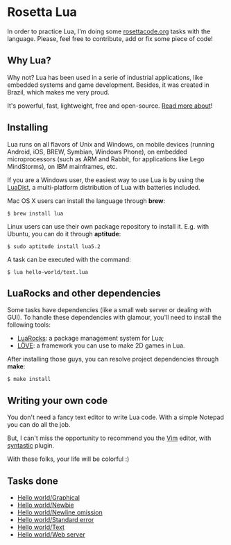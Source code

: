 Rosetta Lua
===========

In order to practice Lua, I'm doing some [rosettacode.org](http://rosettacode.org/) tasks with the language.
Please, feel free to contribute, add or fix some piece of code!

Why Lua?
-----------

Why not? Lua has been used in a serie of industrial applications, like embedded systems and game development. Besides, it was created in Brazil, which makes me very proud.

It's powerful, fast, lightweight, free and open-source. [Read more about](http://www.lua.org/about.html)!

Installing
-----------

Lua runs on all flavors of Unix and Windows, on mobile devices (running Android, iOS, BREW, Symbian, Windows Phone), on embedded microprocessors (such as ARM and Rabbit, for applications like Lego MindStorms), on IBM mainframes, etc.

If you are a Windows user, the easiest way to use Lua is by using the [LuaDist](http://luadist.org/), a multi-platform distribution of Lua with batteries included.

Mac OS X users can install the language through **brew**:

``$ brew install lua``

Linux users can use their own package repository to install it. E.g. with Ubuntu, you can do it through **aptitude**:

``$ sudo aptitude install lua5.2``

A task can be executed with the command:

``$ lua hello-world/text.lua``

LuaRocks and other dependencies
----------------------------------------

Some tasks have dependencies (like a small web server or dealing with GUI). To handle these dependencies with glamour, you'll need to install the following tools:

* [LuaRocks](http://www.luarocks.org/): a package management system for Lua;
* [LÖVE](https://love2d.org/): a framework you can use to make 2D games in Lua.

After installing those guys, you can resolve project dependencies through **make**:

``$ make install``

Writing your own code
---------------------------

You don't need a fancy text editor to write Lua code. With a simple Notepad you can do all the job.

But, I can't miss the opportunity to recommend you the [Vim](http://www.vim.org/) editor, with [syntastic](https://github.com/scrooloose/syntastic) plugin.

With these folks, your life will be colorful :)

Tasks done
-------------

* [Hello world/Graphical](http://rosettacode.org/wiki/Hello_world/Graphical)
* [Hello world/Newbie](http://rosettacode.org/wiki/Hello_world/Newbie)
* [Hello world/Newline omission](http://rosettacode.org/wiki/Hello_world/Newline_omission)
* [Hello world/Standard error](http://rosettacode.org/wiki/Hello_world/Standard_error)
* [Hello world/Text](http://rosettacode.org/wiki/Hello_world/Text)
* [Hello world/Web server](http://rosettacode.org/wiki/Hello_world/Web_server)
